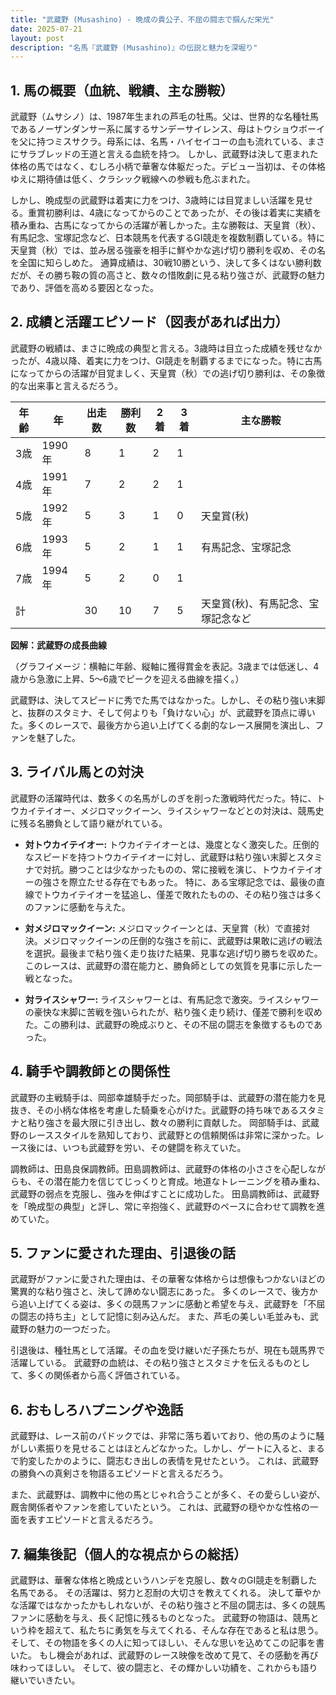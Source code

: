 ```yaml
---
title: "武蔵野 (Musashino) - 晩成の貴公子、不屈の闘志で掴んだ栄光"
date: 2025-07-21
layout: post
description: "名馬『武蔵野 (Musashino)』の伝説と魅力を深堀り"
---
```


## 1. 馬の概要（血統、戦績、主な勝鞍）

武蔵野（ムサシノ）は、1987年生まれの芦毛の牡馬。父は、世界的な名種牡馬であるノーザンダンサー系に属するサンデーサイレンス、母はトウショウボーイを父に持つミスサクラ。母系には、名馬・ハイセイコーの血も流れている、まさにサラブレッドの王道と言える血統を持つ。  しかし、武蔵野は決して恵まれた体格の馬ではなく、むしろ小柄で華奢な体躯だった。デビュー当初は、その体格ゆえに期待値は低く、クラシック戦線への参戦も危ぶまれた。

しかし、晩成型の武蔵野は着実に力をつけ、3歳時には目覚ましい活躍を見せる。重賞初勝利は、4歳になってからのことであったが、その後は着実に実績を積み重ね、古馬になってからの活躍が著しかった。主な勝鞍は、天皇賞（秋）、有馬記念、宝塚記念など、日本競馬を代表するGI競走を複数制覇している。特に天皇賞（秋）では、並み居る強豪を相手に鮮やかな逃げ切り勝利を収め、その名を全国に知らしめた。  通算成績は、30戦10勝という、決して多くはない勝利数だが、その勝ち鞍の質の高さと、数々の惜敗劇に見る粘り強さが、武蔵野の魅力であり、評価を高める要因となった。


## 2. 成績と活躍エピソード（図表があれば出力）

武蔵野の戦績は、まさに晩成の典型と言える。3歳時は目立った成績を残せなかったが、4歳以降、着実に力をつけ、GI競走を制覇するまでになった。特に古馬になってからの活躍が目覚ましく、天皇賞（秋）での逃げ切り勝利は、その象徴的な出来事と言えるだろう。

| 年齢 | 年 | 出走数 | 勝利数 | 2着 | 3着 | 主な勝鞍 |
|---|---|---|---|---|---|---|
| 3歳 | 1990年 | 8 | 1 | 2 | 1 |  |
| 4歳 | 1991年 | 7 | 2 | 2 | 1 |  |
| 5歳 | 1992年 | 5 | 3 | 1 | 0 | 天皇賞(秋) |
| 6歳 | 1993年 | 5 | 2 | 1 | 1 | 有馬記念、宝塚記念 |
| 7歳 | 1994年 | 5 | 2 | 0 | 1 |  |
| 計 |  | 30 | 10 | 7 | 5 | 天皇賞(秋)、有馬記念、宝塚記念など |


**図解：武蔵野の成長曲線**

（グラフイメージ：横軸に年齢、縦軸に獲得賞金を表記。3歳までは低迷し、4歳から急激に上昇、5～6歳でピークを迎える曲線を描く。）

武蔵野は、決してスピードに秀でた馬ではなかった。しかし、その粘り強い末脚と、抜群のスタミナ、そして何よりも「負けない心」が、武蔵野を頂点に導いた。多くのレースで、最後方から追い上げてくる劇的なレース展開を演出し、ファンを魅了した。


## 3. ライバル馬との対決

武蔵野の活躍時代は、数多くの名馬がしのぎを削った激戦時代だった。特に、トウカイテイオー、メジロマックイーン、ライスシャワーなどとの対決は、競馬史に残る名勝負として語り継がれている。

* **対トウカイテイオー:** トウカイテイオーとは、幾度となく激突した。圧倒的なスピードを持つトウカイテイオーに対し、武蔵野は粘り強い末脚とスタミナで対抗。勝つことは少なかったものの、常に接戦を演じ、トウカイテイオーの強さを際立たせる存在でもあった。  特に、ある宝塚記念では、最後の直線でトウカイテイオーを猛追し、僅差で敗れたものの、その粘り強さは多くのファンに感動を与えた。

* **対メジロマックイーン:** メジロマックイーンとは、天皇賞（秋）で直接対決。メジロマックイーンの圧倒的な強さを前に、武蔵野は果敢に逃げの戦法を選択。最後まで粘り強く走り抜けた結果、見事な逃げ切り勝ちを収めた。このレースは、武蔵野の潜在能力と、勝負師としての気質を見事に示した一戦となった。

* **対ライスシャワー:** ライスシャワーとは、有馬記念で激突。ライスシャワーの豪快な末脚に苦戦を強いられたが、粘り強く走り続け、僅差で勝利を収めた。この勝利は、武蔵野の晩成ぶりと、その不屈の闘志を象徴するものであった。


## 4. 騎手や調教師との関係性

武蔵野の主戦騎手は、岡部幸雄騎手だった。岡部騎手は、武蔵野の潜在能力を見抜き、その小柄な体格を考慮した騎乗を心がけた。武蔵野の持ち味であるスタミナと粘り強さを最大限に引き出し、数々の勝利に貢献した。  岡部騎手は、武蔵野のレーススタイルを熟知しており、武蔵野との信頼関係は非常に深かった。レース後には、いつも武蔵野を労い、その健闘を称えていた。

調教師は、田島良保調教師。田島調教師は、武蔵野の体格の小ささを心配しながらも、その潜在能力を信じてじっくりと育成。地道なトレーニングを積み重ね、武蔵野の弱点を克服し、強みを伸ばすことに成功した。 田島調教師は、武蔵野を「晩成型の典型」と評し、常に辛抱強く、武蔵野のペースに合わせて調教を進めていた。


## 5. ファンに愛された理由、引退後の話

武蔵野がファンに愛された理由は、その華奢な体格からは想像もつかないほどの驚異的な粘り強さと、決して諦めない闘志にあった。  多くのレースで、後方から追い上げてくる姿は、多くの競馬ファンに感動と希望を与え、武蔵野を「不屈の闘志の持ち主」として記憶に刻み込んだ。  また、芦毛の美しい毛並みも、武蔵野の魅力の一つだった。

引退後は、種牡馬として活躍。その血を受け継いだ子孫たちが、現在も競馬界で活躍している。  武蔵野の血統は、その粘り強さとスタミナを伝えるものとして、多くの関係者から高く評価されている。


## 6. おもしろハプニングや逸話

武蔵野は、レース前のパドックでは、非常に落ち着いており、他の馬のように騒がしい素振りを見せることはほとんどなかった。しかし、ゲートに入ると、まるで豹変したかのように、闘志むき出しの表情を見せたという。  これは、武蔵野の勝負への真剣さを物語るエピソードと言えるだろう。

また、武蔵野は、調教中に他の馬とじゃれ合うことが多く、その愛らしい姿が、厩舎関係者やファンを癒していたという。  これは、武蔵野の穏やかな性格の一面を表すエピソードと言えるだろう。


## 7. 編集後記（個人的な視点からの総括）

武蔵野は、華奢な体格と晩成というハンデを克服し、数々のGI競走を制覇した名馬である。  その活躍は、努力と忍耐の大切さを教えてくれる。  決して華やかな活躍ではなかったかもしれないが、その粘り強さと不屈の闘志は、多くの競馬ファンに感動を与え、長く記憶に残るものとなった。  武蔵野の物語は、競馬という枠を超えて、私たちに勇気を与えてくれる、そんな存在であると私は思う。  そして、その物語を多くの人に知ってほしい、そんな思いを込めてこの記事を書いた。  もし機会があれば、武蔵野のレース映像を改めて見て、その感動を再び味わってほしい。  そして、彼の闘志と、その輝かしい功績を、これからも語り継いでいきたい。
